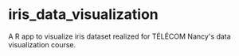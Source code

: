 # iris_data_visualization
A R app to visualize iris dataset realized for TÉLÉCOM Nancy's data visualization course.
